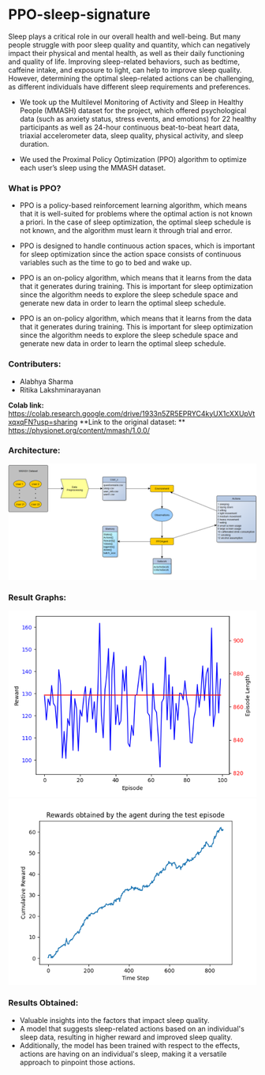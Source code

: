 # PPO-sleep-signature
Sleep plays a critical role in our overall health and well-being. But many people
struggle with poor sleep quality and quantity, which can negatively impact their
physical and mental health, as well as their daily functioning and quality of life.
Improving sleep-related behaviors, such as bedtime, caffeine intake, and exposure
to light, can help to improve sleep quality. However, determining the optimal
sleep-related actions can be challenging, as different individuals have different
sleep requirements and preferences.

- We took up the Multilevel Monitoring of Activity and Sleep in Healthy
People (MMASH) dataset for the project, which offered psychological data
(such as anxiety status, stress events, and emotions) for 22 healthy
participants as well as 24-hour continuous beat-to-beat heart data, triaxial
accelerometer data, sleep quality, physical activity, and sleep duration.

- We used the Proximal Policy Optimization (PPO) algorithm to optimize
each user’s sleep using the MMASH dataset.

### What is PPO?
- PPO is a policy-based reinforcement learning algorithm, which means that it
is well-suited for problems where the optimal action is not known a priori. In
the case of sleep optimization, the optimal sleep schedule is not known, and
the algorithm must learn it through trial and error.

- PPO is designed to handle continuous action spaces, which is important for
sleep optimization since the action space consists of continuous variables
such as the time to go to bed and wake up.

- PPO is an on-policy algorithm, which means that it learns from the data that
it generates during training. This is important for sleep optimization since
the algorithm needs to explore the sleep schedule space and generate new
data in order to learn the optimal sleep schedule.

- PPO is an on-policy algorithm, which means that it learns from the data that
it generates during training. This is important for sleep optimization since
the algorithm needs to explore the sleep schedule space and generate new
data in order to learn the optimal sleep schedule.

### Contributers:
- Alabhya Sharma
- Ritika Lakshminarayanan

**Colab link:** https://colab.research.google.com/drive/1933n5ZR5EPRYC4kyUX1cXXUpVtxqxqFN?usp=sharing
**Link to the original dataset: ** https://physionet.org/content/mmash/1.0.0/

### Architecture:
![architecture](https://github.com/codex-exe/PPO-sleep-signature/blob/main/Results/architecture.png)

### Result Graphs:
![result1](https://github.com/codex-exe/PPO-sleep-signature/blob/main/Results/User12%2C%20reward%20space.png)
![result2](https://github.com/codex-exe/PPO-sleep-signature/blob/main/Results/user12_optimal.png)

### Results Obtained:
- Valuable insights into the factors that impact sleep quality.
- A model that suggests sleep-related actions based on an individual's sleep
data, resulting in higher reward and improved sleep quality.
- Additionally, the model has been trained with respect to the effects, actions
are having on an individual's sleep, making it a versatile approach to
pinpoint those actions.


